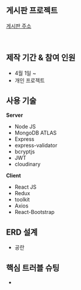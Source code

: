 ## 게시판 프로젝트
[게시판 주소](https://protected-wildwood-11173.herokuapp.com)  

<br/>
  
## 제작 기간 & 참여 인원
* 4월 1일 ~
* 개인 프로젝트



## 사용 기술

**Server**
  * Node JS
  * MongoDB ATLAS
  * Express
  * express-validator
  * bcryptjs
  * JWT
  * cloudinary
  
**Client**
  * React JS
  * Redux
  * toolkit
  * Axios
  * React-Bootstrap
  


## ERD 설계
* 공란



## 핵심 트러블 슈팅
* 





